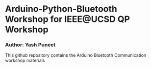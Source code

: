 # Arduino-Python-Bluetooth Workshop for IEEE@UCSD QP Workshop
### Author: Yash Puneet

This github repository contains the Arduino Bluetooth Communication workshop materials
